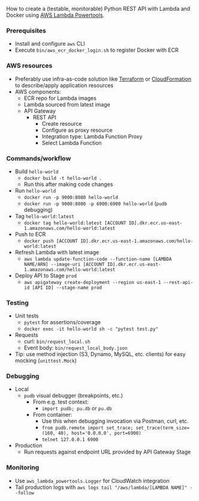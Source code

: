 
How to create a (testable, monitorable) Python REST API with Lambda and Docker using [AWS Lambda Powertools](https://awslabs.github.io/aws-lambda-powertools-python/2.5.0/). 

### Prerequisites
* Install and configure `aws` CLI
* Execute `bin/aws_ecr_docker_login.sh` to register Docker with ECR

### AWS resources
* Preferably use infra-as-code solution like [Terraform](https://registry.terraform.io/providers/hashicorp/aws/latest/docs) or [CloudFormation](https://aws.amazon.com/cloudformation/) to describe/apply application resources
* AWS components:
  * ECR repo for Lambda images
  * Lambda sourced from latest image
  * API Gateway
  	* REST API
  		* Create resource
  		* Configure as proxy resource
  		* Integration type: Lambda Function Proxy
  		* Select Lambda Function


### Commands/workflow
* Build `hello-world`
  * `docker build -t hello-world .`
  * Run this after making code changes
* Run `hello-world`
  * `docker run -p 9000:8080 hello-world`  
  * `docker run -p 9000:8080 -p 6900:6900 hello-world` (`pudb` debugging)
* Tag `hello-world:latest`
  * `docker tag hello-world:latest [ACCOUNT ID].dkr.ecr.us-east-1.amazonaws.com/hello-world:latest`
* Push to ECR
  * `docker push [ACCOUNT ID].dkr.ecr.us-east-1.amazonaws.com/hello-world:latest`
* Refresh Lambda with latest image
	* `aws lambda update-function-code --function-name [LAMBDA NAME/ARN] --image-uri [ACCOUNT ID].dkr.ecr.us-east-1.amazonaws.com/hello-world:latest`
* Deploy API to Stage `prod`
	* `aws apigateway create-deployment --region us-east-1 --rest-api-id [API ID] --stage-name prod`

### Testing
* Unit tests
	* `pytest` for assertions/coverage
	* `docker exec -it hello-world sh -c "pytest test.py"`
* Requests
	* curl: `bin/request_local.sh`
	* Event body: `bin/request_local_body.json`
* Tip: use method injection (S3, Dynamo, MySQL, etc. clients) for easy mocking (`unittest.Mock`)

### Debugging
* Local
	* `pudb` visual debugger (breakpoints, etc.)
		* From e.g. test context:
			* `import pudb; pu.db` or `pu.db`
		* From container:
			* Use this when debugging invocation via Postman, curl, etc. 
			* `from pudb.remote import set_trace; set_trace(term_size=(160, 40), host='0.0.0.0', port=6900)`
			* `telnet 127.0.0.1 6900` 
* Production
	* Run requests against endpoint URL provided by API Gateway Stage

### Monitoring
* Use `aws_lambda_powertools.Logger` for CloudWatch integration
* Tail production logs with `aws logs tail "/aws/lambda/[LAMBDA NAME]" --follow`